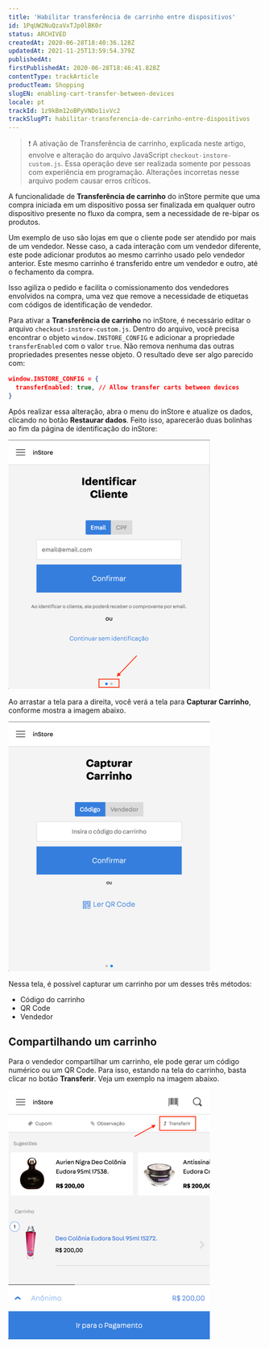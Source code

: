 ```yaml
---
title: 'Habilitar transferência de carrinho entre dispositivos'
id: 1PqUW2NuQzaVxTJp0lBK0r
status: ARCHIVED
createdAt: 2020-06-28T18:40:36.128Z
updatedAt: 2021-11-25T13:59:54.379Z
publishedAt: 
firstPublishedAt: 2020-06-28T18:46:41.828Z
contentType: trackArticle
productTeam: Shopping
slugEN: enabling-cart-transfer-between-devices
locale: pt
trackId: 1z9kBm12oBPyVNDo1ivVc2
trackSlugPT: habilitar-transferencia-de-carrinho-entre-dispositivos
---
```


>❗ A ativação de Transferência de carrinho, explicada neste artigo, envolve e alteração do arquivo JavaScript `checkout-instore-custom.js`. Essa operação deve ser realizada somente por pessoas com experiência em programação. Alterações incorretas nesse arquivo podem causar erros críticos.

A funcionalidade de __Transferência de carrinho__ do inStore permite que uma compra iniciada em um dispositivo possa ser finalizada em qualquer outro dispositivo presente no fluxo da compra, sem a necessidade de re-bipar os produtos.

Um exemplo de uso são lojas em que o cliente pode ser atendido por mais de um vendedor. Nesse caso, a cada interação com um vendedor diferente, este pode adicionar produtos ao mesmo carrinho usado pelo vendedor anterior. Este mesmo carrinho é transferido entre um vendedor e outro, até o fechamento da compra. 

Isso agiliza o pedido e facilita o comissionamento dos vendedores envolvidos na compra, uma vez que remove a necessidade de etiquetas com códigos de identificação de vendedor.

Para ativar a __Transferência de carrinho__ no inStore, é necessário editar o arquivo `checkout-instore-custom.js`. Dentro do arquivo, você precisa encontrar o objeto `window.INSTORE_CONFIG` e adicionar a propriedade `transferEnabled` com o valor `true`. Não remova nenhuma das outras propriedades presentes nesse objeto. O resultado deve ser algo parecido com:

```json
window.INSTORE_CONFIG = {
  transferEnabled: true, // Allow transfer carts between devices
}
```

Após realizar essa alteração, abra o menu do inStore e atualize os dados, clicando no botão __Restaurar dados__. Feito isso, aparecerão duas bolinhas ao fim da página de identificação do inStore:

![24. Enable cart transfer between devices - 1](https://raw.githubusercontent.com/vtexdocs/help-center-content/refs/heads/main/docs/pt/tracks/enabling-cart-transfer-between-devices/habilitar-transferencia-de-carrinho-entre-dispositivos_1.png)

Ao arrastar a tela para a direita, você verá a tela para __Capturar Carrinho__, conforme mostra a imagem abaixo.

![24. Enable cart transfer between devices - 2](https://raw.githubusercontent.com/vtexdocs/help-center-content/refs/heads/main/docs/pt/tracks/enabling-cart-transfer-between-devices/habilitar-transferencia-de-carrinho-entre-dispositivos_2.png)

Nessa tela, é possível capturar um carrinho por um desses três métodos:
- Código do carrinho
- QR Code
- Vendedor

## Compartilhando um carrinho

Para o vendedor compartilhar um carrinho, ele pode gerar um código numérico ou um QR Code. Para isso, estando na tela do carrinho, basta clicar no botão __Transferir__. Veja um exemplo na imagem abaixo.

![24. Enable cart transfer between devices - 3](https://raw.githubusercontent.com/vtexdocs/help-center-content/refs/heads/main/docs/pt/tracks/enabling-cart-transfer-between-devices/habilitar-transferencia-de-carrinho-entre-dispositivos_3.png)
